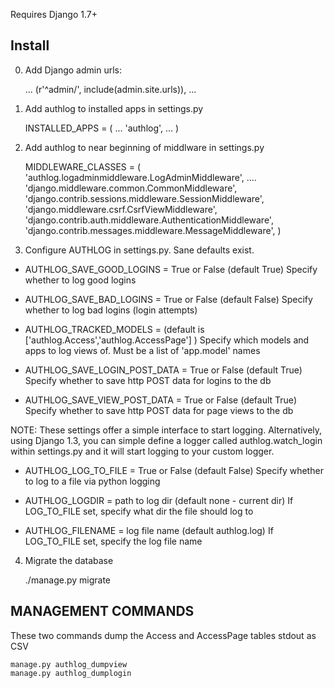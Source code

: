 Requires Django 1.7+

## Install

0) Add Django admin urls:

    ...
    (r'^admin/', include(admin.site.urls)),
    ...

1) Add authlog to installed apps in settings.py

    INSTALLED_APPS = (
       ...
       'authlog',
       ...
    )


2) Add authlog to near beginning of middlware in settings.py

    MIDDLEWARE_CLASSES = (
        'authlog.logadminmiddleware.LogAdminMiddleware',
        ....
        'django.middleware.common.CommonMiddleware',
        'django.contrib.sessions.middleware.SessionMiddleware',
        'django.middleware.csrf.CsrfViewMiddleware',
        'django.contrib.auth.middleware.AuthenticationMiddleware',
        'django.contrib.messages.middleware.MessageMiddleware',
    )

3) Configure AUTHLOG in settings.py.  Sane defaults exist.

- AUTHLOG_SAVE_GOOD_LOGINS = True or False (default True)
  Specify whether to log good logins

- AUTHLOG_SAVE_BAD_LOGINS = True or False (default False)
  Specify whether to log bad logins (login attempts)

- AUTHLOG_TRACKED_MODELS = (default is ['authlog.Access','authlog.AccessPage'] )
  Specify which models and apps to log views of.  Must be a list of 'app.model' names

- AUTHLOG_SAVE_LOGIN_POST_DATA = True or False (default True)
  Specify whether to save http POST data for logins to the db

- AUTHLOG_SAVE_VIEW_POST_DATA = True or False (default True)
  Specify whether to save http POST data for page views to the db


NOTE: These settings offer a simple interface to start logging.
Alternatively, using Django 1.3, you can simple define a logger
called authlog.watch_login within settings.py and it will
start logging to your custom logger.

- AUTHLOG_LOG_TO_FILE = True or False (default False)
  Specify whether to log to a file via python logging

- AUTHLOG_LOGDIR = path to log dir (default none - current dir)
  If LOG_TO_FILE set, specify what dir the file should log to

- AUTHLOG_FILENAME = log file name (default authlog.log)
  If LOG_TO_FILE set, specify the log file name



4) Migrate the database

    ./manage.py migrate



## MANAGEMENT COMMANDS

These two commands dump the Access and AccessPage tables stdout as CSV

    manage.py authlog_dumpview
    manage.py authlog_dumplogin
